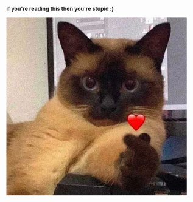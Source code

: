 **if you're reading this then you're stupid :)**

![cat heart](https://github.com/ggesm/hehe/blob/a43d2c4ebc1e3ff44ebaaaa6910b09ca8a2fa19d/catheart.jpg)
